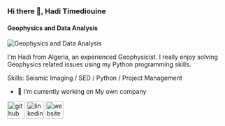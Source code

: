 ### Hi there 👋, Hadi Timediouine
#### Geophysics and Data Analysis
![Geophysics and Data Analysis](https://wallpaperaccess.com/full/3753194.jpg)

I'm Hadi from Algeria, an experienced Geophysicist. I really enjoy solving Geophysics related issues using my Python programming skills.

Skills: Seismic Imaging / SED / Python / Project Management

- 🔭 I’m currently working on My own company 


[<img src='https://cdn.jsdelivr.net/npm/simple-icons@3.0.1/icons/github.svg' alt='github' height='40'>](https://github.com/hadi-tim)  [<img src='https://cdn.jsdelivr.net/npm/simple-icons@3.0.1/icons/linkedin.svg' alt='linkedin' height='40'>](https://www.linkedin.com/in/hadi-timediouine-42049312/)  [<img src='https://cdn.jsdelivr.net/npm/simple-icons@3.0.1/icons/icloud.svg' alt='website' height='40'>](https://hadi-tim.github.io/)  







